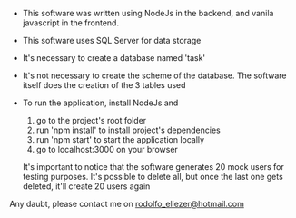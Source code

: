 
* This software was written using NodeJs in the backend, and vanila javascript in the frontend.
* This software uses SQL Server for data storage
* It's necessary to create a database named 'task'
* It's not necessary to create the scheme of the database. The software itself does the creation of the 3 tables used
* To run the application, install NodeJs and
  1. go to the project's root folder
  2. run 'npm install' to install project's dependencies
  3. run 'npm start' to start the application locally
  4. go to localhost:3000 on your browser
  
  It's important to notice that the software generates 20 mock users for testing purposes. It's possible to delete all, but once the last one gets deleted, it'll create 20 users again



Any daubt, please contact me on rodolfo_eliezer@hotmail.com
